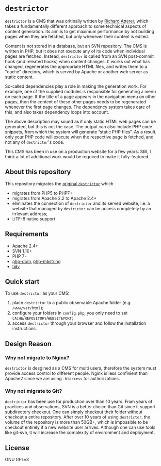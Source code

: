 # `destrictor`

`destrictor` is a CMS that was oritinally written by [Richard Atterer](http://atterer.org/destrictor), 
which takes a fundamentally different approach 
to some technical aspects of content generation. 
Its aim is to get maximum performance by not building pages when they are fetched, 
but only whenever their content is edited.

Content is not stored in a database, but an SVN repository. 
The CMS is written in PHP, but it does not execute any of its code 
when individual pages are fetched. 
Instead, `destrictor` is called from an SVN post-commit hook (and releated hooks) 
when content changes. It works out what has changed, regenerates the appropriate HTML files, 
and writes them to a "cache" directory, 
which is served by Apache or another web server as static content.

So-called dependencies play a role in making the generation work. 
For example, one of the supplied modules is responsible for generating a menu on each page. 
If the title of a page appears in the navigation menu on other pages, 
then the content of these other pages needs to be regenerated whenever the first page changes. 
The dependency system takes care of this, and also takes dependency loops into account.

The above description may sound as if only static HTML web pages can be generated, 
but this is not the case. The output can also include PHP code snippets, 
from which the system will generate “static PHP files”. As a result, 
only your PHP code will execute when the respective page is fetched, 
and not any of `destrictor`'s code.

This CMS has been in use on a production website for a few years. 
Still, I think a lot of additional work would be required to make it fully-featured.

## About this repository

This repository migrates the [original `destrictor`](http://atterer.org/destrictor)
which

- migrates from PHP5 to PHP7+
- migrates from Apache 2.2 to Apache 2.4+
- eliminates the connection of `destrictor` and its served website, i.e. a website that managed by `destrictor`
can be access completely by an irrlevant address;
- UTF-8 native support

## Requirements

- Apache 2.4+
- SVN 1.10+
- PHP 7+
- [php-dom](http://php.net/manual/en/book.dom.php), [php-mbstring](http://php.net/manual/en/book.mbstring.php)
- [tidy](http://tidy.sourceforge.net/)

## Quick start

To use `destrictor` as your CMS:

1. place `destrictor` to a public observable Apache folder (e.g. `/www/var/html`);
2. configure your folders in `config.php`, you only need to set `CACHE`/`REPOSITORY`/`WEBSITEPORT`;
3. access `destrictor` through your browser and follow the installation instructions.

## Design Reason

### Why not migrate to Nginx?

`destrictor` is desgined as a CMS for multi users, therefore the system must provide
access control to different people. Nginx is less confinient than Apache2 since
we are using `.htaccess` for authorizations.

### Why not migrate to Git?

`destrictor` has been use for production over than 10 years. From years of
practices and observations, SVN is a better choice than Git since it support subdirectory checkout.
One can simply checkout their folder without checkout a entire repository.
After over 10 years of using `destrictor`, the volume of the repository is more than 50GB+,
which is impossible to be checkout entirely if a new website user arrives.
Although one can use tools like git-svn, it will increase the complexity of environment and deployment.

## License

GNU GPLv3